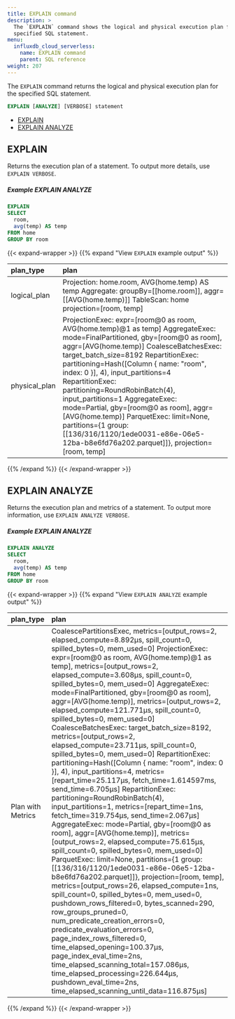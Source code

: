 ```yaml
---
title: EXPLAIN command
description: > 
  The `EXPLAIN` command shows the logical and physical execution plan for the
  specified SQL statement.
menu:
  influxdb_cloud_serverless:
    name: EXPLAIN command
    parent: SQL reference
weight: 207
---
```


The `EXPLAIN` command returns the logical and physical execution plan for the
specified SQL statement.

```sql
EXPLAIN [ANALYZE] [VERBOSE] statement
```

- [EXPLAIN](#explain)
- [EXPLAIN ANALYZE](#explain-analyze)

## EXPLAIN

Returns the execution plan of a statement.
To output more details, use `EXPLAIN VERBOSE`.

##### Example EXPLAIN ANALYZE

```sql
EXPLAIN
SELECT
  room,
  avg(temp) AS temp
FROM home
GROUP BY room
```

{{< expand-wrapper >}}
{{% expand "View `EXPLAIN` example output" %}}

| plan_type     | plan                                                                                                                                                                                                                                                                                                                                                                                                                                                                                                                                                                             |
| :------------ | :------------------------------------------------------------------------------------------------------------------------------------------------------------------------------------------------------------------------------------------------------------------------------------------------------------------------------------------------------------------------------------------------------------------------------------------------------------------------------------------------------------------------------------------------------------------------------- |
| logical_plan  | Projection: home.room, AVG(home.temp) AS temp Aggregate: groupBy=[[home.room]], aggr=[[AVG(home.temp)]] TableScan: home projection=[room, temp]                                                                                                                                                                                                                                                                                                                                                                                                                                  |
| physical_plan | ProjectionExec: expr=[room@0 as room, AVG(home.temp)@1 as temp] AggregateExec: mode=FinalPartitioned, gby=[room@0 as room], aggr=[AVG(home.temp)] CoalesceBatchesExec: target_batch_size=8192 RepartitionExec: partitioning=Hash([Column { name: "room", index: 0 }], 4), input_partitions=4 RepartitionExec: partitioning=RoundRobinBatch(4), input_partitions=1 AggregateExec: mode=Partial, gby=[room@0 as room], aggr=[AVG(home.temp)] ParquetExec: limit=None, partitions={1 group: [[136/316/1120/1ede0031-e86e-06e5-12ba-b8e6fd76a202.parquet]]}, projection=[room, temp] |

{{% /expand %}}
{{< /expand-wrapper >}}

## EXPLAIN ANALYZE

Returns the execution plan and metrics of a statement.
To output more information, use `EXPLAIN ANALYZE VERBOSE`.

##### Example EXPLAIN ANALYZE

```sql
EXPLAIN ANALYZE
SELECT
  room,
  avg(temp) AS temp
FROM home
GROUP BY room
```

{{< expand-wrapper >}}
{{% expand "View `EXPLAIN ANALYZE` example output" %}}

| plan_type         | plan                                                                                                                                                                                                                                                                                                                                                                                                                                                                                                                                                                                                                                                                                                                                                                                                                                                                                                                                                                                                                                                                                                                                                                                                                                                                                                                                                                                                                                                                                                                                                                                                                                                                                                            |
| :---------------- | :-------------------------------------------------------------------------------------------------------------------------------------------------------------------------------------------------------------------------------------------------------------------------------------------------------------------------------------------------------------------------------------------------------------------------------------------------------------------------------------------------------------------------------------------------------------------------------------------------------------------------------------------------------------------------------------------------------------------------------------------------------------------------------------------------------------------------------------------------------------------------------------------------------------------------------------------------------------------------------------------------------------------------------------------------------------------------------------------------------------------------------------------------------------------------------------------------------------------------------------------------------------------------------------------------------------------------------------------------------------------------------------------------------------------------------------------------------------------------------------------------------------------------------------------------------------------------------------------------------------------------------------------------------------------------------------------------------------- |
| Plan with Metrics | CoalescePartitionsExec, metrics=[output_rows=2, elapsed_compute=8.892µs, spill_count=0, spilled_bytes=0, mem_used=0] ProjectionExec: expr=[room@0 as room, AVG(home.temp)@1 as temp], metrics=[output_rows=2, elapsed_compute=3.608µs, spill_count=0, spilled_bytes=0, mem_used=0] AggregateExec: mode=FinalPartitioned, gby=[room@0 as room], aggr=[AVG(home.temp)], metrics=[output_rows=2, elapsed_compute=121.771µs, spill_count=0, spilled_bytes=0, mem_used=0] CoalesceBatchesExec: target_batch_size=8192, metrics=[output_rows=2, elapsed_compute=23.711µs, spill_count=0, spilled_bytes=0, mem_used=0] RepartitionExec: partitioning=Hash([Column { name: "room", index: 0 }], 4), input_partitions=4, metrics=[repart_time=25.117µs, fetch_time=1.614597ms, send_time=6.705µs] RepartitionExec: partitioning=RoundRobinBatch(4), input_partitions=1, metrics=[repart_time=1ns, fetch_time=319.754µs, send_time=2.067µs] AggregateExec: mode=Partial, gby=[room@0 as room], aggr=[AVG(home.temp)], metrics=[output_rows=2, elapsed_compute=75.615µs, spill_count=0, spilled_bytes=0, mem_used=0] ParquetExec: limit=None, partitions={1 group: [[136/316/1120/1ede0031-e86e-06e5-12ba-b8e6fd76a202.parquet]]}, projection=[room, temp], metrics=[output_rows=26, elapsed_compute=1ns, spill_count=0, spilled_bytes=0, mem_used=0, pushdown_rows_filtered=0, bytes_scanned=290, row_groups_pruned=0, num_predicate_creation_errors=0, predicate_evaluation_errors=0, page_index_rows_filtered=0, time_elapsed_opening=100.37µs, page_index_eval_time=2ns, time_elapsed_scanning_total=157.086µs, time_elapsed_processing=226.644µs, pushdown_eval_time=2ns, time_elapsed_scanning_until_data=116.875µs] |

{{% /expand %}}
{{< /expand-wrapper >}}